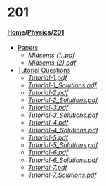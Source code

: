 # 201
#### [Home](../..)/[Physics](..)/[201]()
- [Papers](Papers)
    - [_Midsems (1).pdf_](Papers/Midsems%20(1).pdf)
    - [_Midsems (2).pdf_](Papers/Midsems%20(2).pdf)
- [Tutorial Questions](Tutorial%20Questions)
    - [_Tutorial-1.pdf_](Tutorial%20Questions/Tutorial-1.pdf)
    - [_Tutorial-1_Solutions.pdf_](Tutorial%20Questions/Tutorial-1_Solutions.pdf)
    - [_Tutorial-2.pdf_](Tutorial%20Questions/Tutorial-2.pdf)
    - [_Tutorial-2_Solutions.pdf_](Tutorial%20Questions/Tutorial-2_Solutions.pdf)
    - [_Tutorial-3.pdf_](Tutorial%20Questions/Tutorial-3.pdf)
    - [_Tutorial-3_Solutions.pdf_](Tutorial%20Questions/Tutorial-3_Solutions.pdf)
    - [_Tutorial-4.pdf_](Tutorial%20Questions/Tutorial-4.pdf)
    - [_Tutorial-4_Solutions.pdf_](Tutorial%20Questions/Tutorial-4_Solutions.pdf)
    - [_Tutorial-5.pdf_](Tutorial%20Questions/Tutorial-5.pdf)
    - [_Tutorial-5_Solutions.pdf_](Tutorial%20Questions/Tutorial-5_Solutions.pdf)
    - [_Tutorial-6.pdf_](Tutorial%20Questions/Tutorial-6.pdf)
    - [_Tutorial-6_Solutions.pdf_](Tutorial%20Questions/Tutorial-6_Solutions.pdf)
    - [_Tutorial-7.pdf_](Tutorial%20Questions/Tutorial-7.pdf)
    - [_Tutorial-7_Solutions.pdf_](Tutorial%20Questions/Tutorial-7_Solutions.pdf)
